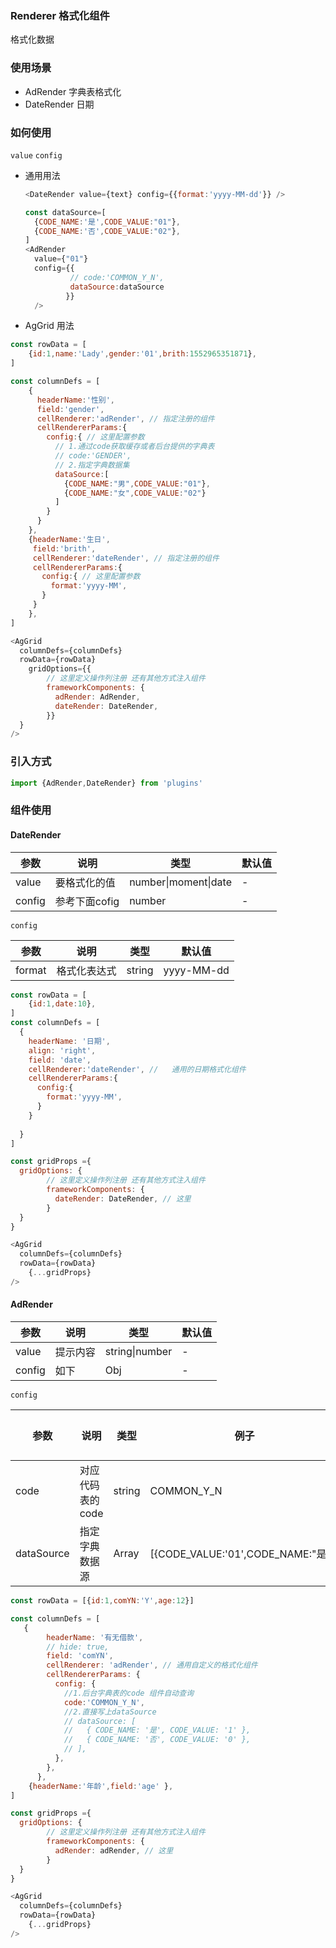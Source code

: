 



### Renderer  格式化组件

格式化数据

### 使用场景

- AdRender  	  字典表格式化
- DateRender	日期

### 如何使用

`value` `config`

- 通用用法

  ```javascript
  <DateRender value={text} config={{format:'yyyy-MM-dd'}} />
  
  const dataSource=[
    {CODE_NAME:'是',CODE_VALUE:"01"},
    {CODE_NAME:'否',CODE_VALUE:"02"},
  ]
  <AdRender 
  	value={"01"} 
  	config={{
            // code:'COMMON_Y_N',
            dataSource:dataSource
           }}
    />
  ```

- AgGrid 用法

```javascript
const rowData = [
    {id:1,name:'Lady',gender:'01',brith:1552965351871},
]

const columnDefs = [
    {
      headerName:'性别',
      field:'gender',
      cellRenderer:'adRender', // 指定注册的组件
      cellRendererParams:{
        config:{ // 这里配置参数
          // 1.通过code获取缓存或者后台提供的字典表
          // code:'GENDER', 
          // 2.指定字典数据集
          dataSource:[
            {CODE_NAME:"男",CODE_VALUE:"01"},
            {CODE_NAME:"女",CODE_VALUE:"02"}
          ]
        }
      }
    },
    {headerName:'生日',
     field:'brith',
     cellRenderer:'dateRender', // 指定注册的组件
     cellRendererParams:{
       config:{ // 这里配置参数
         format:'yyyy-MM',
       }
     }
    },
]

<AgGrid
  columnDefs={columnDefs}
  rowData={rowData}
	gridOptions={{
        // 这里定义操作列注册 还有其他方式注入组件
        frameworkComponents: {
          adRender: AdRender,
          dateRender: DateRender,
        }}
  }
/> 
```

### 引入方式

```javascript
import {AdRender,DateRender} from 'plugins'
```

### 组件使用

#### DateRender

| 参数   | 说明          | 类型                 | 默认值 |
| ------ | ------------- | -------------------- | ------ |
| value  | 要格式化的值  | number\|moment\|date | -      |
| config | 参考下面cofig | number               | -      |

`config`

| 参数   | 说明         | 类型   | 默认值     |
| ------ | ------------ | ------ | ---------- |
| format | 格式化表达式 | string | yyyy-MM-dd |

```javascript
const rowData = [
    {id:1,date:10},
]
const columnDefs = [
  {
    headerName: '日期',
    align: 'right',
    field: 'date',
    cellRenderer:'dateRender', //	通用的日期格式化组件
    cellRendererParams:{
      config:{
        format:'yyyy-MM',
      }
    }
    
  }
]

const gridProps ={
  gridOptions: {
        // 这里定义操作列注册 还有其他方式注入组件
        frameworkComponents: {
          dateRender: DateRender, // 这里
        }
  }
}

<AgGrid
  columnDefs={columnDefs}
  rowData={rowData}
	{...gridProps}
/> 
```

#### AdRender

| 参数   | 说明     | 类型           | 默认值 |
| ------ | -------- | -------------- | ------ |
| value  | 提示内容 | string\|number | -      |
| config | 如下     | Obj            | -      |

`config`

| 参数       | 说明             | 类型   | 例子                               | 默认值 |
| ---------- | ---------------- | ------ | ---------------------------------- | ------ |
| code       | 对应代码表的code | string | COMMON_Y_N                         | -      |
| dataSource | 指定字典数据源   | Array  | [{CODE_VALUE:'01',CODE_NAME:"是"}] | []     |

```javascript
const rowData = [{id:1,comYN:'Y',age:12}]

const columnDefs = [
   {
        headerName: '有无借款',
        // hide: true,
        field: 'comYN',
        cellRenderer: 'adRender', // 通用自定义的格式化组件
        cellRendererParams: {
          config: {
            //1.后台字典表的code 组件自动查询
            code:'COMMON_Y_N',
            //2.直接写上dataSource
            // dataSource: [
            //   { CODE_NAME: '是', CODE_VALUE: '1' },
            //   { CODE_NAME: '否', CODE_VALUE: '0' },
            // ],
          },
        },
      },
    {headerName:'年龄',field:'age' },
]

const gridProps ={
  gridOptions: {
        // 这里定义操作列注册 还有其他方式注入组件
        frameworkComponents: {
          adRender: adRender, // 这里
        }
  }
}

<AgGrid
  columnDefs={columnDefs}
  rowData={rowData}
	{...gridProps}
/> 
```
